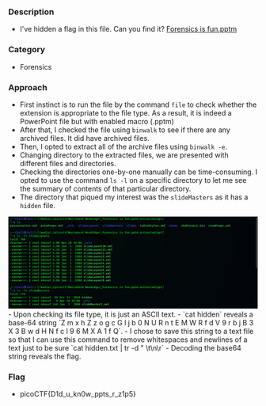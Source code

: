 ### Description 
- I've hidden a flag in this file. Can you find it? <a href="Forensics is fun.pptm">Forensics is fun.pptm</a> 

### Category 
- Forensics 

### Approach 
- First instinct is to run the file by the command `file` to check whether the extension is appropriate to the file type. As a result, it is indeed a PowerPoint file
but with enabled macro (.pptm)
- After that, I checked the file using `binwalk` to see if there are any archived files. It did have archived files. 
- Then, I opted to extract all of the archive files using `binwalk -e`.
- Changing directory to the extracted files, we are presented with different files and directories. 
- Checking the directories one-by-one manually can be time-consuming. I opted to use the command `ls -l` on a specific directory to let me see the summary of contents of that particular directory. 
- The directory that piqued my interest was the `slideMasters` as it has a `hidden` file.
<img src="mhwe1.png">
- Upon checking its file type, it is just an ASCII text. 
- `cat hidden` reveals a base-64 string `Z m x h Z z o g c G l j b 0 N U R n t E M W R f d V 9 r b j B 3 X 3 B w d H N f c l 9 6 M X A 1 f Q`.
- I chose to save this string to a text file so that I can use this command to remove whitespaces and newlines of a text just to be sure 
`cat hidden.txt | tr -d " \t\n\r`
- Decoding the base64 string reveals the flag.

### Flag 
- picoCTF{D1d_u_kn0w_ppts_r_z1p5}
